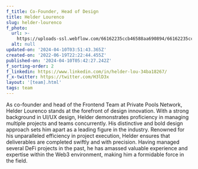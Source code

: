 ```yaml
---
f_title: Co-Founder, Head of Design
title: Helder Lourenco
slug: helder-lourenco
f_photo:
  url: >-
    https://uploads-ssl.webflow.com/66162235ccb46588aa690894/66162235ccb46588aa69089a_helder-v2.jpg
  alt: null
updated-on: '2024-04-10T03:51:43.365Z'
created-on: '2022-06-19T22:22:44.455Z'
published-on: '2024-04-10T05:42:27.242Z'
f_sorting-order: 2
f_linkedin: https://www.linkedin.com/in/helder-lou-34ba18267/
f_x-twitter: https://twitter.com/H3lD3x
layout: '[team].html'
tags: team
---
```


As co-founder and head of the Frontend Team at Private Pools Network, Helder Lourenco stands at the forefront of design innovation. With a strong background in UI/UX design, Helder demonstrates proficiency in managing multiple projects and teams concurrently. His distinctive and bold design approach sets him apart as a leading figure in the industry. Renowned for his unparalleled efficiency in project execution, Helder ensures that deliverables are completed swiftly and with precision. Having managed several DeFi projects in the past, he has amassed valuable experience and expertise within the Web3 environment, making him a formidable force in the field.
